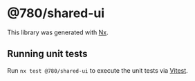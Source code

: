 # @780/shared-ui

This library was generated with [Nx](https://nx.dev).

## Running unit tests

Run `nx test @780/shared-ui` to execute the unit tests via [Vitest](https://vitest.dev/).
